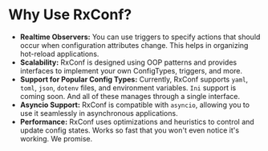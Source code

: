# Why Use RxConf?

- **Realtime Observers:** You can use triggers to specify actions that
should occur when configuration attributes change.
This helps in organizing hot-reload applications.
- **Scalability:** RxConf is designed using OOP patterns and provides
interfaces to implement your own ConfigTypes, triggers, and more.
- **Support for Popular Config Types:** Currently, RxConf supports `yaml`, `toml`, `json`, `dotenv`
files, and environment variables. `Ini` support is coming soon.
And all of these manages through a single interface.
- **Asyncio Support:** RxConf is compatible with `asyncio`, allowing you to use it seamlessly in asynchronous applications.
- **Performance:** RxConf uses optimizations and heuristics to control and update config states.
Works so fast that you won't even notice it's working. We promise.
